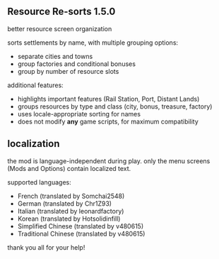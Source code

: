 ## Resource Re-sorts 1.5.0
better resource screen organization

sorts settlements by name, with multiple grouping options:
- separate cities and towns
- group factories and conditional bonuses
- group by number of resource slots

additional features:
- highlights important features (Rail Station, Port, Distant Lands)
- groups resources by type and class (city, bonus, treasure, factory)
- uses locale-appropriate sorting for names
- does not modify **any** game scripts, for maximum compatibility

## localization
the mod is language-independent during play.
only the menu screens (Mods and Options) contain localized text.

supported languages:

- French (translated by Somchai2548)
- German (translated by Chr1Z93)
- Italian (translated by leonardfactory)
- Korean (translated by Hotsolidinfill)
- Simplified Chinese (translated by v480615)
- Traditional Chinese (translated by v480615)

thank you all for your help!
